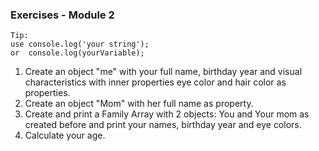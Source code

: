 ### Exercises - Module 2 ###

    Tip:  
    use console.log('your string');  
    or  console.log(yourVariable);

1. Create an object "me" with your full name, birthday year and visual characteristics with inner properties eye color and hair color as properties.
2. Create an object "Mom" with her full name as property.
3. Create and print a Family Array with 2 objects: You and Your mom as created before and print your names, birthday year and eye colors.
4. Calculate your age.
